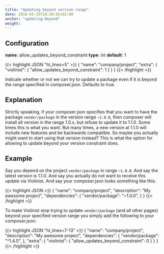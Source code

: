```yaml
---
title: "Updating beyond version range"
date: 2018-03-25T10:50:02+02:00
anchor: "updating-beyond"
weight: 
---
```


## Configuration

__name__: allow_updates_beyond_constraint
__type__: int
__default__: 1

{{< highlight JSON "hl_lines=5" >}}
{
  "name": "company/project",
  "extra": {
    "violinist": {
      "allow_updates_beyond_constraint": 1
    }
  }
}
{{< /highlight >}}

Indicate whether or not we can try to update a package even if it is beyond the range specified in composer.json. Defaults to true.

## Explanation

Strictly speaking, if your composer.json specifies that you want to have the package `vendor/package` in the version range `~1.0.0`, then composer will install all version in the range 1.0.x, but refuse to update it to 1.1.0. Some times this is what you want. But many times, a new version at 1.1.0 will include new features and be backwards compatible. So maybe you actually might want to start using that version instead? This is what the option for allowing to update beyond your version constraint does.

## Example

Say you depend on the project `vendor/package` in range `~1.0.0`. And say the latest version is 1.1.0. And say you actually do not want to receive this update via Violinist. And say your composer.json looks something like this:

{{< highlight JSON >}}
{
  "name": "company/project",
  "description": "My awesome project",
  "dependencies": {
    "vendor/package": "~1.0.0",
  }
}
{{< /highlight >}}


To make Violinist stop trying to update `vendor/package` (and all other pages) beyond your specified version range you simply add the following to your composer.json:


{{< highlight JSON "hl_lines=7-13" >}}
{
  "name": "company/project",
  "description": "My awesome project",
  "dependencies": {
    "vendor/package": "^1.4.0",
  },
  "extra": {
    "violinist": {
      "allow_updates_beyond_constraint": 0
    }
  }
}
{{< /highlight >}}
